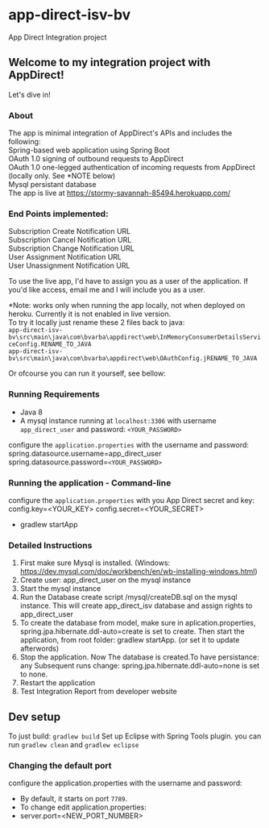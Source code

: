 # app-direct-isv-bv
App Direct Integration project

## Welcome to my integration project with AppDirect!
Let's dive in!

### About
The app is minimal integration of AppDirect's APIs and includes the following: <br />
Spring-based web application using Spring Boot <br />
OAuth 1.0 signing of outbound requests to AppDirect <br />
OAuth 1.0 one-legged authentication of incoming requests from AppDirect (locally only. See *NOTE below)<br />
Mysql persistant database <br />
The app is live at https://stormy-savannah-85494.herokuapp.com/ <br />

### End Points implemented:
Subscription Create Notification URL <br />
Subscription Cancel Notification URL <br />
Subscription Change Notification URL  <br />
User Assignment Notification URL <br />
User Unassignment Notification URL <br />

To use the live app, I'd have to assign you as a user of the application. 
If you'd like access, email me and I will include you as a user. 

*Note: works only when running the app locally, not when deployed on heroku. Currently it is not enabled in live version. <br />
 To try it locally just rename these 2 files back to java: <br />
 `app-direct-isv-bv\src\main\java\com\bvarba\appdirect\web\InMemoryConsumerDetailsServiceConfig.RENAME_TO_JAVA`<br />
 `app-direct-isv-bv\src\main\java\com\bvarba\appdirect\web\OAuthConfig.jRENAME_TO_JAVA`<br />

Or ofcourse you can run it yourself, see bellow:

### Running Requirements
* Java 8
* A mysql instance running at `localhost:3306` with username `app_direct_user` and password: `<YOUR_PASSWORD>`

configure the `application.properties` with the username and password:
spring.datasource.username=app_direct_user<br />
spring.datasource.password=`<YOUR_PASSWORD>` <br />

### Running the application - Command-line
configure the `application.properties` with you App Direct secret and key:
config.key=<YOUR_KEY>
config.secret=<YOUR_SECRET>

* gradlew startApp

### Detailed Instructions
1. First make sure Mysql is installed. (Windows: https://dev.mysql.com/doc/workbench/en/wb-installing-windows.html)
2. Create user: app_direct_user on the mysql instance
3. Start the mysql instance
4. Run the Database create script /mysql/createDB.sql on the mysql instance. This will create app_direct_isv database and assign rights to app_direct_user
5. To create the database from model, make sure in aplication.properties, 
spring.jpa.hibernate.ddl-auto=create is set to create. Then start the application, from root folder: gradlew startApp. (or set it to update afterwords)
7. Stop the application. Now The database is created.To have persistance: any Subsequent runs change: spring.jpa.hibernate.ddl-auto=none is set to none.
8. Restart the application
9. Test Integration Report from developer website

## Dev setup
To just build: `gradlew build`
Set up Eclipse with Spring Tools plugin.
you can run `gradlew clean` and `gradlew eclipse`

### Changing the default port
configure the application.properties with the username and password:
* By default, it starts on port `7789`.
* To change edit application.properties:
* server.port=<NEW_PORT_NUMBER>

